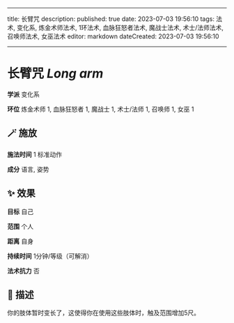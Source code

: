 
---
title: 长臂咒
description: 
published: true
date: 2023-07-03 19:56:10
tags: 法术, 变化系, 炼金术师法术, 1环法术, 血脉狂怒者法术, 魔战士法术, 术士/法师法术, 召唤师法术, 女巫法术
editor: markdown
dateCreated: 2023-07-03 19:56:10

---

# **长臂咒** *Long arm*

**学派** 变化系 

**环位** 炼金术师 1, 血脉狂怒者 1, 魔战士 1, 术士/法师 1, 召唤师 1, 女巫 1

## 🪄 施放

**施法时间** 1 标准动作

**成分** 语言, 姿势

## ✨ 效果 

**目标** 自己 

**范围** 个人

**距离** 自身  

**持续时间** 1分钟/等级（可解消） 

**法术抗力** 否

## 📖 描述

你的肢体暂时变长了，这使得你在使用这些肢体时，触及范围增加5尺。
    